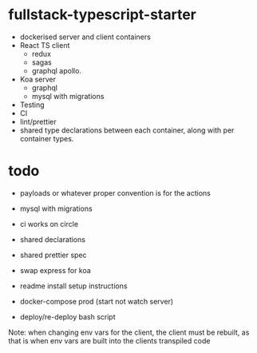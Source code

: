 # fullstack-typescript-starter

- dockerised server and client containers
- React TS client
	- redux
	- sagas
	- graphql apollo. 
- Koa server
	- graphql
	- mysql with migrations
- Testing
- CI
- lint/prettier
- shared type declarations between each container, along with per container types.

# todo

- payloads or whatever proper convention is for the actions

- mysql with migrations
- ci works on circle
- shared declarations
- shared prettier spec
- swap express for koa

- readme install setup instructions
- docker-compose prod (start not watch server)
- deploy/re-deploy bash script

Note: when changing env vars for the client, the client must be rebuilt, as that is when env vars are built into the clients transpiled code